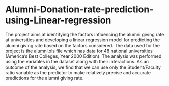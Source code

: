 # Alumni-Donation-rate-prediction-using-Linear-regression
The project aims at identifying the factors influencing the alumni giving rate at universities and developing a linear regression model for predicting the alumni giving rate based on the factors considered. The data used for the project is the alumni.xls file which has data for 48 national universities (America’s Best Colleges, Year 2000 Edition). The analysis was performed using the variables in the dataset along with their interactions. As an outcome of the analysis, we find that we can use only the Student/Faculty ratio variable as the predictor to make relatively precise and accurate predictions for the alumni giving rate.
